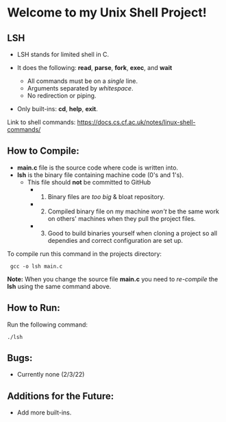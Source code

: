 # Welcome to my Unix Shell Project!
 ## LSH
* LSH stands for limited shell in C.
* It does the following:  **read**, **parse**, **fork**, **exec**, and **wait**
    * All commands must be on a *single* line.
    * Arguments separated by *whitespace*.
    * No redirection or piping.

* Only built-ins: **cd**, **help**, **exit**.

Link to shell commands:
https://docs.cs.cf.ac.uk/notes/linux-shell-commands/

## How to Compile:

* **main.c** file is the source code where code is written into.
* **lsh** is the binary file containing machine code (0's and 1's).
    * This file should **not** be committed to GitHub
        * 1) Binary files are *too big* & bloat repository.
        * 2) Compiled binary file on my machine *won't* be the same work on others' machines when they pull the project files.
        * 3) Good to build binaries yourself when cloning a project so all dependies and correct configuration are set up.


To compile run this command in the projects directory:

     gcc -o lsh main.c 

 **Note:** When you change the source file **main.c** you need to *re-compile* the **lsh** using the same command above.


## How to Run: 

 Run the following command:

    ./lsh

##  Bugs:

* Currently none (2/3/22)

## Additions for the Future:

* Add more built-ins.
